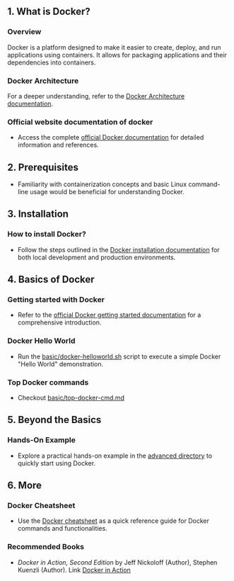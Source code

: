 ## 1. What is Docker?

### Overview

Docker is a platform designed to make it easier to create, deploy, and run applications using containers. It allows for packaging applications and their dependencies into containers.

### Docker Architecture

For a deeper understanding, refer to the [Docker Architecture documentation](https://docs.docker.com/get-started/overview/#docker-architecture).

### Official website documentation of docker

- Access the complete [official Docker documentation](https://docs.docker.com) for detailed information and references.

## 2. Prerequisites

- Familiarity with containerization concepts and basic Linux command-line usage would be beneficial for understanding Docker.

## 3. Installation

### How to install Docker?

- Follow the steps outlined in the [Docker installation documentation](https://docs.docker.com/engine/install/) for both local development and production environments.

## 4. Basics of Docker

### Getting started with Docker

- Refer to the [official Docker getting started documentation](https://docs.docker.com/get-started/) for a comprehensive introduction.

### Docker Hello World

- Run the [basic/docker-helloworld.sh](./basic/docker-helloworld.sh) script to execute a simple Docker "Hello World" demonstration.

### Top Docker commands

- Checkout [basic/top-docker-cmd.md](./basic/top-docker-cmd.md)

## 5. Beyond the Basics

### Hands-On Example

- Explore a practical hands-on example in the [advanced directory](./advanced/) to quickly start using Docker.

## 6. More

### Docker Cheatsheet

- Use the [Docker cheatsheet](https://docs.docker.com/get-started/docker_cheatsheet.pdf) as a quick reference guide for Docker commands and functionalities.

### Recommended Books

- _Docker in Action, Second Edition_ by Jeff Nickoloff (Author), Stephen Kuenzli (Author). Link [Docker in Action](https://www.amazon.com/Docker-Action-Jeff-Nickoloff/dp/1617294764)
